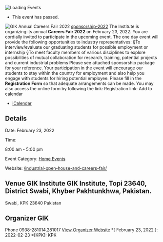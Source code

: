 ![Loading Events](https://giki.edu.pk/event/gik-careers-fair-2022/)
  * This event has passed.


![GIK Annual Careers Fair 2022](https://giki.edu.pk/wp-content/uploads/2022/01/carefair22.jpg)
[sponsorship-2022](https://giki.edu.pk/wp-content/uploads/2022/01/sponsorship-2022.docx)
The Institute is organizing its annual **Careers Fair 2022** on February 23, 2022. You are cordially invited to participate in the upcoming event. The one day event will provide the following opportunities to industry representatives:
§To interview/evaluate our graduating students for possible employment or internship
§To meet faculty members of various disciplines to explore possibilities of mutual collaboration for research, training, potential projects and current industrial problems
Please see attached sponsorship package for your reference. Your participation in the event will encourage our students to stay within the country for employment and also help you engage with students for hiring potential employee. Please fill in the **Registration Form** so that adequate arrangements can be made. You may also access the online form by following the link: 
Registration link:
Add to calendar 
  * [ iCalendar ](webcal://giki.edu.pk/event/gik-careers-fair-2022/?ical=1)


##  Details  

Date: 
     February 23, 2022  

Time: 
    
8:00 am - 5:00 pm  

Event Category:
    [Home Events](https://giki.edu.pk/events/category/home_events/) 

Website: 
     [/industrial-open-house-and-careers-fair/](https://giki.edu.pk/industrial-open-house-and-careers-fair/)
##  Venue       GIK Institute       GIK Institute, Topi 23640, District Swabi, Khyber Pakhtunkhwa, Pakistan.   
Swabi, KPK 23640 Pakistan
## Organizer      GIK  

Phone 
     0938-281014,281017       [View Organizer Website](https://www.giki.edu.pk)
  *[ February 23, 2022 ]: 2022-02-23
  *[KPK]: KPK
